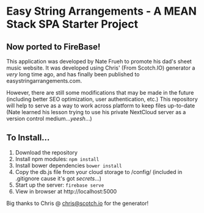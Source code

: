 # Easy String Arrangements - A MEAN Stack SPA Starter Project

## Now ported to FireBase!



This application was developed by Nate Frueh to promote his dad's sheet music website. It was developed using Chris' (From Scotch.IO) generator a _very_ long time ago, and has finally been published to easystringarrangements.com.

However, there are still some modifications that may be made in the future (including better SEO optimization, user authentication, etc.) This repository will help to serve as a way to work across platform to keep files up-to-date (Nate learned his lesson trying to use his private NextCloud server as a version control medium..._yeesh_...)

## To Install...
1. Download the repository
2. Install npm modules: `npm install`
3. Install bower dependencies `bower install`
4. Copy the db.js file from your cloud storage to /config/ (included in .gitignore cause it's got _secrets_...)
5. Start up the server: `firebase serve`
6. View in browser at http://localhost:5000

Big thanks to Chris @ [chris@scotch.io](mailto:chris@scotch.io) for the generator!